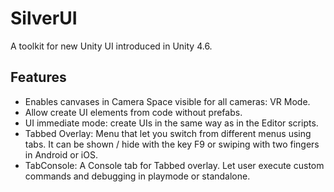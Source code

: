 # SilverUI

A toolkit for new Unity UI introduced in Unity 4.6.

## Features
- Enables canvases in Camera Space visible for all cameras: VR Mode.
- Allow create UI elements from code without prefabs.
- UI immediate mode: create UIs in the same way as in the Editor scripts.
- Tabbed Overlay: Menu that let you switch from different menus using tabs. It can be shown / hide with the key F9 or swiping with two fingers in Android or iOS.
- TabConsole: A Console tab for Tabbed overlay. Let user execute custom commands and debugging in playmode or standalone.
